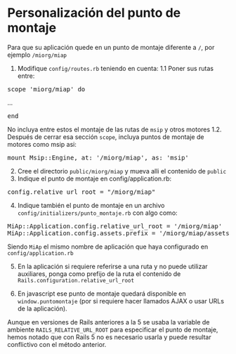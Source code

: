 # Personalización del punto de montaje

Para que su aplicación quede en un punto de montaje diferente a ```/```, por ejemplo ```/miorg/miap```

1. Modifique ```config/routes.rb``` teniendo en cuenta:
1.1 Poner sus rutas entre:
<pre>
scope 'miorg/miap' do
</pre>
...
<pre>
end
</pre>
No incluya entre estos el montaje de las rutas de `msip` y otros motores
1.2. Después de cerrar esa sección ```scope```, incluya puntos de montaje de motores como msip asi:
<pre>
mount Msip::Engine, at: '/miorg/miap', as: 'msip'
</pre>
2. Cree el directorio ```public/miorg/miap``` y mueva alli el contenido de ```public```
3. Indique el punto de montaje en config/application.rb:
<pre>
config.relative_url_root = "/miorg/miap"
</pre>
4. Indique también el punto de montaje en un archivo ```config/initializers/punto_montaje.rb``` con algo como:
<pre>
MiAp::Application.config.relative_url_root = '/miorg/miap'
MiAp::Application.config.assets.prefix = '/miorg/miap/assets'
</pre>
Siendo `MiAp` el mismo nombre de aplicación que haya configurado en `config/application.rb`

5. En la aplicación si requiere referirse a una ruta y no puede utilizar auxiliares, ponga como prefijo de la ruta el contenido de ```Rails.configuration.relative_url_root```

6. En javascript ese punto de montaje quedará disponible en `window.puntomontaje` (por si requiere hacer llamados AJAX  o usar URLs de la aplicación).

Aunque en versiones de Rails anteriores a la 5 se usaba la variable de ambiente `RAILS_RELATIVE_URL_ROOT` para especificar el punto de montaje, hemos notado que con Rails 5 no es necesario usarla y puede resultar conflictivo con el método anterior.  

